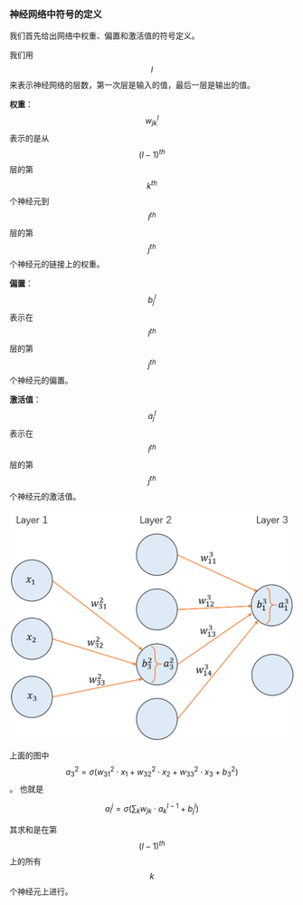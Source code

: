 ### 神经网络中符号的定义

我们首先给出网络中权重、偏置和激活值的符号定义。

我们用 $$l$$ 来表示神经网络的层数，第一次层是输入的值，最后一层是输出的值。

**权重**：$$w_{jk}^l$$表示的是从$$(l-1)^{th}$$层的第$$k^{th}$$个神经元到$$l^{th}$$层的第$$j^{th}$$个神经元的链接上的权重。

**偏置**：$$b_j^l$$表示在$$l^{th}$$层的第$$j^{th}$$个神经元的偏置。

**激活值**：$$a_j^l$$表示在$$l^{th}$$层的第$$j^{th}$$个神经元的激活值。

![](/assets/network-definition.png)

上面的图中 $$a_3^2 = \sigma(w_{31}^2 \cdot x_1 + w_{32}^2 \cdot x_2 + w_{33}^2 \cdot x_3 + b_3^2)$$。 也就是


$$
a_l^j = \sigma(\displaystyle\sum_{k} w_{jk} \cdot a_k^{l-1}+ b_j^l)
$$


其求和是在第$$(l-1)^{th}$$上的所有$$k$$个神经元上进行。


